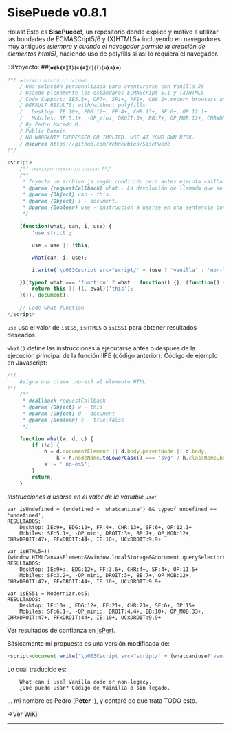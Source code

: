 # SisePuede v0.8.1
Holas! Esto es **SisePuede!**, un repositorio donde explico y motivo a utilizar las bondades de ECMASCript5/6 y (X)HTML5+ incluyendo en navegadores muy antiguos *(siempre y cuando el navegador permita la creación de elementos html5)*, haciendo uso de polyfills si así lo requiera el navegador.

:::Proyecto: 
##<a name="#whatcaniuse"></a>**⒲⒣⒜⒯ ⒞⒜⒩ ⒤ ⒰⒮⒠**

```js
/*! ⒲⒣⒜⒯ ⒞⒜⒩ ⒤ ⒰⒮⒠
	/ Una solución personalizada para aventurarse con Vanilla JS
	/ Usando plenamente los estándares ECMAScript 5.1 y (X)HTML5
	/ Code Support: IE5.5+, OP7+, SF1+, FF1+, CH0.2+,modern browsers and all mobiles. 
	/ DEFAULT RESULTS: with/without polyfills
	/	Desktop: IE:10+, EDG:12+, FF:4+, CHR:13+, SF:6+, OP:12.1+  
	/   Mobiles: SF:5.1+, -OP_mini, DROIT:3+, BB:7+, OP_MOB:12+, CHRxDROIT:47+, FFxDROIT:44+, IE:10+, UCxDROIT:9.9+
	/ By Pedro Macedo M.
	/ Public Domain.
	/ NO WARRANTY EXPRESSED OR IMPLIED. USE AT YOUR OWN RISK.
	/ @source https://github.com/Webnewbies/SisePuede
!*/
```

```js
<script>
	/*! ⒲⒣⒜⒯ ⒞⒜⒩ ⒤ ⒰⒮⒠ !*/
    /**
     * Inyecta un archivo js según condición pero antes ejecuta callback.
     * @param {requestCallback} what - La devolución de llamada que se encarga de la respuesta.
     * @param {Object} can - this.
     * @param {Object} i - document.
     * @param {Boolean} use - instrucción a usarse en una sentencia condicional .
     */
    ;
    (function(what, can, i, use) {
        'use strict';

        use = use || !this;

        what(can, i, use);

        i.write('\u003Cscript src="script/' + (use ? 'vanilla' : 'non-legacy') + '.js">\u003C/script>');

    })(typeof what === 'function' ? what : function() {}, (function() {
        return this || (1, eval)('this');
    }()), document);
    
    // Code what function
</script>
```

`use` usa el valor de `isES5`, `isHTML5` o `isES51` para obtener resultados deseados.

`what()` define las instrucciones a ejecutarse antes o después de la ejecución principal de la función IIFE (código anterior). Código de ejemplo en Javascript:

```js
/*!
	Asigna una clase .no-es5 al elemento HTML
!*/
    /**
     * @callback requestCallback
     * @param {Object} w - this
     * @param {Object} d - document
     * @param {Boolean} c - true|false
     */

    function what(w, d, c) {
        if (!c) {
            h = d.documentElement || d.body.parentNode || d.body,
                k = h.nodeName.toLowerCase() === 'svg' ? h.className.baseVal : h.className;
            k += ' no-es5';
        }
        return;
    }
```


<em>Instrucciones a usarse en el valor de la variable `use`:</em>

	var isUndefined = (undefined = 'whatcaniuse') && typeof undefined == 'undefined';
	RESULTADOS:
		Desktop: IE:9+, EDG:12+, FF:4+, CHR:13+, SF:6+, OP:12.1+  
	    Mobiles: SF:5.1+, -OP_mini, DROIT:3+, BB:7+, OP_MOB:12+, CHRxDROIT:47+, FFxDROIT:44+, IE:10+, UCxDROIT:9.9+
	    
	var isHTML5=!!(window.HTMLCanvasElement&&window.localStorage&&document.querySelectorAll)
	RESULTADOS:
		Desktop: IE:9+:, EDG:12+, FF:3.6+, CHR:4+, SF:4+, OP:11.5+  
	    Mobiles: SF:3.2+, -OP_mini, DROIT:3+, BB:7+, OP_MOB:12+, CHRxDROIT:47+, FFxDROIT:44+, IE:10+, UCxDROIT:9.9+
	    
	var isES51 = Modernizr.es5;
	RESULTADOS:
		Desktop: IE:10+:, EDG:12+, FF:21+, CHR:23+, SF:6+, OP:15+
	    Mobiles: SF:6.1+, -OP_mini:, DROIT:4.4+, BB:10+, OP_MOB:33+, CHRxDROIT:47+, FFxDROIT:44+, IE:10+, UCxDROIT:9.9+
	   
Ver resultados de confianza en [jsPerf](http://jsperf.com/what-can-i-do).

Básicamente mi propuesta es una versión modificada de: 

```js
<script>document.write('\u003Cscript src="script/' + (whatcaniuse?'vanilla':'non-legacy') + '.js">\u003C/script>')</script>
```

Lo cual traducido es:

		What can i use? Vanilla code or non-legacy.
		¿Qué puedo usar? Código de Vainilla o sin legado.    		

... mi nombre es Pedro (**Peter** :), y contaré de qué trata TODO esto.

->[Ver WiKi](https://github.com/Webnewbies/SisePuede/wiki)

****
